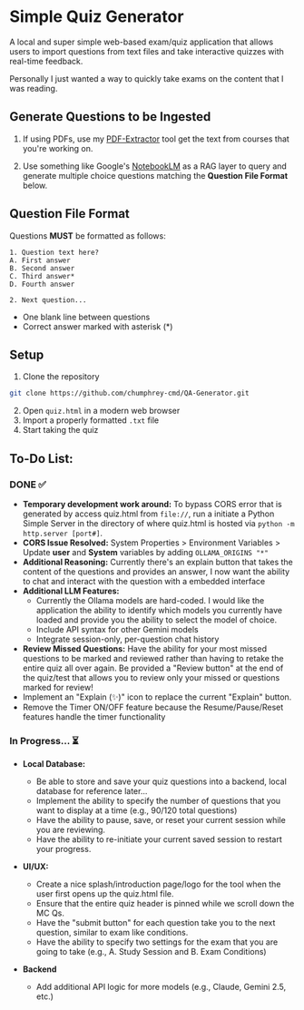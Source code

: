 # Simple Quiz Generator

A local and super simple web-based exam/quiz application that allows users to import questions from text files and take interactive quizzes with real-time feedback. 

Personally I just wanted a way to quickly take exams on the content that I was reading.

## Generate Questions to be Ingested

1. If using PDFs, use my [PDF-Extractor](https://github.com/chumphrey-cmd/Password-Protected-PDF-Extractor) tool get the text from courses that you're working on.

2. Use something like Google's [NotebookLM](https://notebooklm.google/) as a RAG layer to query and generate multiple choice questions matching the **Question File Format** below.

## Question File Format

Questions **MUST** be formatted as follows:

```
1. Question text here?
A. First answer
B. Second answer
C. Third answer*
D. Fourth answer

2. Next question...
```
- One blank line between questions
- Correct answer marked with asterisk (*)

## Setup

1. Clone the repository

```bash
git clone https://github.com/chumphrey-cmd/QA-Generator.git
```

2. Open `quiz.html` in a modern web browser
3. Import a properly formatted `.txt` file
4. Start taking the quiz

## To-Do List:

### DONE ✅
* **Temporary development work around:** To bypass CORS error that is generated by access quiz.html from `file://`, run a initiate a Python Simple Server in the directory of where quiz.html is hosted via `python -m http.server [port#]`.
* **CORS Issue Resolved:** System Properties > Environment Variables > Update **user** and **System** variables by adding `OLLAMA_ORIGINS "*"`
* **Additional Reasoning:** Currently there's an explain button that takes the content of the questions and provides an answer, I now want the ability to chat and interact with the question with a embedded interface
* **Additional LLM Features:**
  * Currently the Ollama models are hard-coded. I would like the application the ability to identify which models you currently have loaded and provide you the ability to select the model of choice.
  * Include API syntax for other Gemini models
  * Integrate session-only, per-question chat history
* **Review Missed Questions:** Have the ability for your most missed questions to be marked and reviewed rather than having to retake the entire quiz all over again. Be provided a "Review button" at the end of the quiz/test that allows you to review only your missed or questions marked for review!
* Implement an "Explain (✨)" icon to replace the current "Explain" button.
* Remove the Timer ON/OFF feature because the Resume/Pause/Reset features handle the timer functionality

### In Progress... ⏳

* **Local Database:** 
  * Be able to store and save your quiz questions into a backend, local database for reference later...
  * Implement the ability to specify the number of questions that you want to display at a time (e.g., 90/120 total questions)
  * Have the ability to pause, save, or reset your current session while you are reviewing. 
  * Have the ability to re-initiate your current saved session to restart your progress.

* **UI/UX:** 
  * Create a nice splash/introduction page/logo for the tool when the user first opens up the quiz.html file.
  * Ensure that the entire quiz header is pinned while we scroll down the MC Qs.
  * Have the "submit button" for each question take you to the next question, similar to exam like conditions. 
  * Have the ability to specify two settings for the exam that you are going to take (e.g., A. Study Session and B. Exam Conditions)

* **Backend**
  * Add additional API logic for more models (e.g., Claude, Gemini 2.5, etc.)